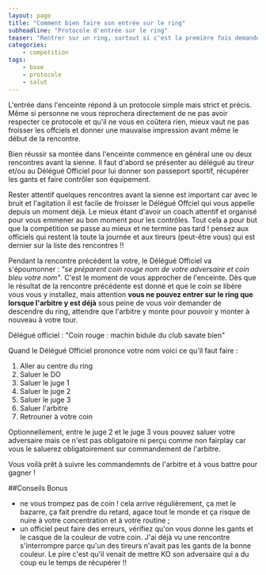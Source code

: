 ```yaml
---
layout: page
title: "Comment bien faire son entrée sur le ring"
subheadline: "Protocole d'entrée sur le ring"
teaser: "Rentrer sur un ring, surtout si c'est la première fois demande du courage. Tout est codifié en <em>Savate Boxe Française</em>, découvrez ici comment réussir votre entrée sur le ring à tous les coups."
categories:
    - competition
tags:
    - boxe
    - protocole
    - salut
---
```

L'entrée dans l'enceinte répond à un protocole simple mais strict et précis. Même si personne ne vous reprochera directement de ne pas avoir respecter ce protocole et qu'il ne vous en coûtera rien, mieux vaut ne pas froisser les offciels et donner une mauvaise impression avant même le début de la rencontre.

Bien réussir sa montée dans l'enceinte commence en général une ou deux rencontres avant la sienne. Il faut d'abord se présenter au délégué au tireur et/ou au Délégué Officiel pour lui donner son passeport sportif, récupérer les gants et faire contrôler son équipement.

Rester attentif quelques rencontres avant la sienne est important car avec le bruit et l'agitation il est facile de froisser le Délégué Offciel qui vous appelle depuis un moment déjà. Le mieux étant d'avoir un coach attentif et organisé pour vous emmener au bon moment pour les contrôles. Tout cela a pour but que la compétition se passe au mieux et ne termine pas tard ! pensez aux officiels qui restent là toute la journée et aux tireurs (peut-être vous) qui est dernier sur la liste des rencontres !!

Pendant la rencontre précédent la votre, le Délégué Officiel va s'époumonner : *"se préparent coin rouge nom de votre adversaire et coin bleu votre nom"*. C'est le moment de vous approcher de l'enceinte. Dès que le résultat de la rencontre précédente est donné et que le coin se libère vous vous y installez, mais attention **vous ne pouvez entrer sur le ring que lorsque l'arbitre y est déjà** sous peine de vous voir demander de descendre du ring, attendre que l'arbitre y monte pour pouvoir y monter à nouveau à votre tour.

Délégué officiel : "Coin rouge : machin bidule du club savate bien"

Quand le Délégué Officiel prononce votre nom voici ce qu'il faut faire :
1. Aller au centre du ring
2. Saluer le DO
3. Saluer le juge 1
4. Saluer le juge 2
5. Saluer le juge 3
6. Saluer l'arbitre
7. Retrouner à votre coin

Optionnellement, entre le juge 2 et le juge 3 vous pouvez saluer votre adversaire mais ce n'est pas obligatoire ni perçu comme non fairplay car vous le saluerez obligatoirement sur commandement de l'arbitre.


Vous voilà prêt à suivre les commandemnts de l'arbitre et à vous battre pour gagner !

##Conseils Bonus

- ne vous trompez pas de coin ! cela arrive régulièrement, ça met le bazarre, ça fait prendre du retard, agace tout le monde et ça risque de nuire à votre concentration et à votre routine ;
- un officiel peut faire des erreurs, vérifiez qu'on vous donne les gants et le casque de la couleur de votre coin. J'ai déjà vu une rencontre s'interrompre parce qu'un des tireurs n'avait pas les gants de la bonne couleur. Le pire c'est qu'il venait de mettre KO son adversaire qui a du coup eu le temps de récupérer !!